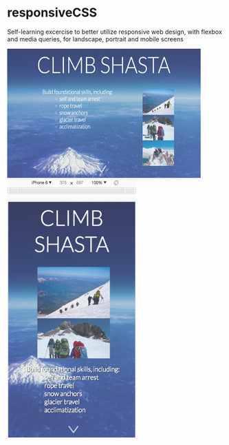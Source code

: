 # responsiveCSS
Self-learning excercise to better utilize responsive web design, with flexbox and media queries, for landscape, portrait and mobile screens 

 <img src="/landscape.png" 
 alt="Landscape" title="Landscape" width="450" height="300"/> 
 <img src="/mobile.png" 
 alt="Mobile" title="iphone 6" width="300" height="600"/>
